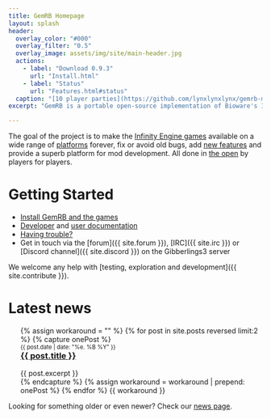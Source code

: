 ```yaml
---
title: GemRB Homepage
layout: splash
header:
  overlay_color: "#000"
  overlay_filter: "0.5"
  overlay_image: assets/img/site/main-header.jpg
  actions:
    - label: "Download 0.9.3"
      url: "Install.html"
    - label: "Status"
      url: "Features.html#status"
  caption: "[10 player parties](https://github.com/lynxlynxlynx/gemrb-mods/tree/master/10pp)"
excerpt: "GemRB is a portable open-source implementation of Bioware's Infinity Engine"

---
```


The goal of the project is to make the [Infinity Engine games](History.md)
available on a wide range of [platforms](Supported-platforms.md) forever,
fix or avoid old bugs, add [new features](Features.md) and provide a superb
platform for mod development. All done in
[the open](https://www.gnu.org/philosophy/floss-and-foss.en.html) by
players for players.

# Getting Started

  - [Install GemRB and the games](Install.md)
  - [Developer](Dev-docs.md) and [user documentation](Documentation.md)
  - [Having trouble?](Feedback.html#help-i-have-a-problem)
  - Get in touch via the [forum]({{ site.forum }}),
  [IRC]({{ site.irc }}) or [Discord channel]({{ site.discord }}) on the
    Gibberlings3 server

We welcome any help with [testing, exploration and
development]({{ site.contribute }}).
    
# Latest news

<ul>
  {% assign workaround = "" %}
  {% for post in site.posts reversed limit:2 %}
    {% capture onePost %}
    <div style="font-size: 0.8em;">{{ post.date | date: "%e. %B %Y" }}</div>
    <h3 style="margin-top: 0"><a href="{{ post.url }}">{{ post.title }}</a></h3>
    <div>
      {{ post.excerpt }}
    </div>
    {% endcapture %}
    {% assign workaround = workaround | prepend: onePost %}
  {% endfor %}
  {{ workaround }}
</ul>

Looking for something older or even newer? Check our [news page](News.md#news-in-the-making).
